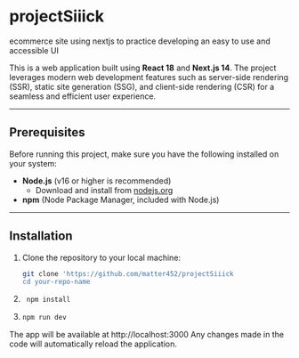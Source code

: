 # projectSiiick
ecommerce site using nextjs to practice developing an easy to use and accessible UI


This is a web application built using **React 18** and **Next.js 14**. The project leverages modern web development features such as server-side rendering (SSR), static site generation (SSG), and client-side rendering (CSR) for a seamless and efficient user experience.

---

## Prerequisites

Before running this project, make sure you have the following installed on your system:

- **Node.js** (v16 or higher is recommended)
  - Download and install from [nodejs.org](https://nodejs.org/)
- **npm** (Node Package Manager, included with Node.js)

---

## Installation

1. Clone the repository to your local machine:
   ```bash
   git clone 'https://github.com/matter452/projectSiiick
   cd your-repo-name
2. ```bash
    npm install

3. ```bash
   npm run dev
The app will be available at http://localhost:3000
Any changes made in the code will automatically reload the application.

